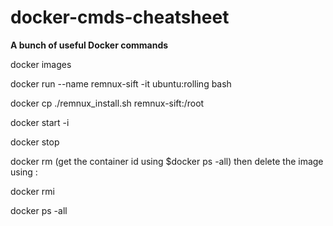 # docker-cmds-cheatsheet
**A bunch of useful Docker commands**



docker images

docker run --name remnux-sift -it ubuntu:rolling bash

docker cp ./remnux_install.sh remnux-sift:/root

docker start -i <container-name>

docker stop <container-name>

docker rm <container-id>    (get the container id using  $docker ps -all) then delete the image using :

docker rmi <container-name>


docker ps -all

